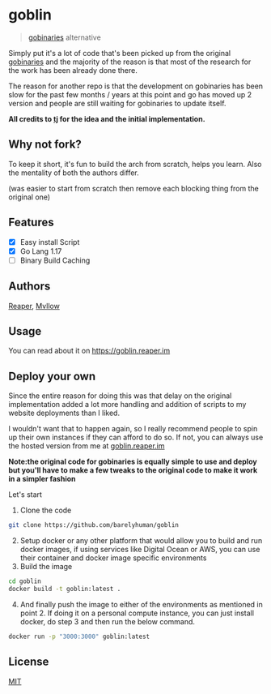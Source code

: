 # goblin

> [gobinaries](https://gobinaries.com/) alternative

Simply put it's a lot of code that's been picked up from the original [gobinaries](https://github.com/tj/gobinaries)
and the majority of the reason is that most of the research for the work has been already done there.

The reason for another repo is that the development on gobinaries has been slow for the past few months / years at this point
and go has moved up 2 version and people are still waiting for gobinaries to update itself.

**All credits to [tj](https://github.com/tj) for the idea and the initial implementation.**

## Why not fork?

To keep it short, it's fun to build the arch from scratch, helps you learn.
Also the mentality of both the authors differ.

(was easier to start from scratch then remove each blocking thing from the original one)

## Features

- [x] Easy install Script
- [x] Go Lang 1.17
- [ ] Binary Build Caching

## Authors

[Reaper](https://github.com/barelyhuman), [Mvllow](https://github.com/mvllow)

## Usage

You can read about it on https://goblin.reaper.im

## Deploy your own

Since the entire reason for doing this was that delay on the original implementation added a lot more handling and addition of scripts to my website deployments than I liked.

I wouldn't want that to happen again, so I really recommend people to spin up their own instances if they can afford to do so. If not, you can always use the hosted version from me at [goblin.reaper.im](https://goblin.reaper.im)

**Note:the original code for gobinaries is equally simple to use and deploy but you'll have to make a few tweaks to the original code to make it work in a simpler fashion**

Let's start

1. Clone the code

```sh
git clone https://github.com/barelyhuman/goblin
```

2. Setup docker or any other platform that would allow you to build and run docker images, if using services like Digital Ocean or AWS, you can use their container and docker image specific environments
3. Build the image

```sh
cd goblin
docker build -t goblin:latest .
```

4. And finally push the image to either of the environments as mentioned in point 2. If doing it on a personal compute instance, you can just install docker, do step 3 and then run the below command.

```sh
docker run -p "3000:3000" goblin:latest
```

## License

[MIT](/LICENSE)
